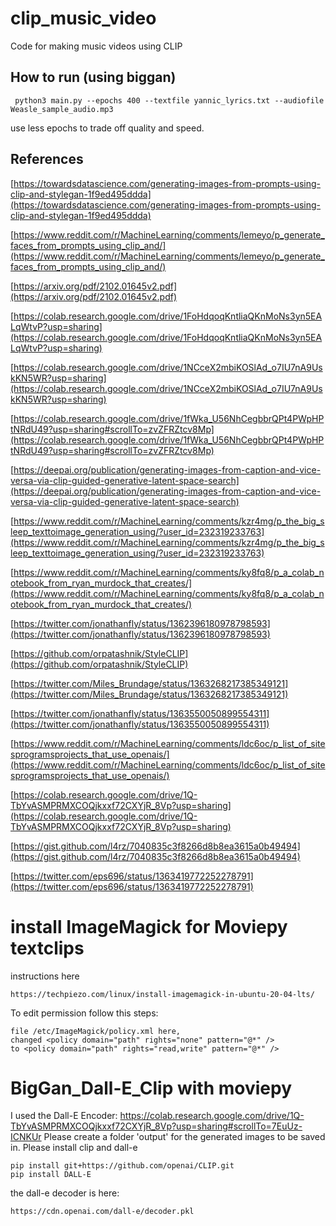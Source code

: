 # clip_music_video
Code for making music videos using CLIP

## How to run (using biggan)
```console
 python3 main.py --epochs 400 --textfile yannic_lyrics.txt --audiofile Weasle_sample_audio.mp3
 ```
 use less epochs to trade off quality and speed.

## References

[https://towardsdatascience.com/generating-images-from-prompts-using-clip-and-stylegan-1f9ed495ddda](https://towardsdatascience.com/generating-images-from-prompts-using-clip-and-stylegan-1f9ed495ddda)

[https://www.reddit.com/r/MachineLearning/comments/lemeyo/p_generate_faces_from_prompts_using_clip_and/](https://www.reddit.com/r/MachineLearning/comments/lemeyo/p_generate_faces_from_prompts_using_clip_and/)

[https://arxiv.org/pdf/2102.01645v2.pdf](https://arxiv.org/pdf/2102.01645v2.pdf)

[https://colab.research.google.com/drive/1FoHdqoqKntliaQKnMoNs3yn5EALqWtvP?usp=sharing](https://colab.research.google.com/drive/1FoHdqoqKntliaQKnMoNs3yn5EALqWtvP?usp=sharing)

[https://colab.research.google.com/drive/1NCceX2mbiKOSlAd_o7IU7nA9UskKN5WR?usp=sharing](https://colab.research.google.com/drive/1NCceX2mbiKOSlAd_o7IU7nA9UskKN5WR?usp=sharing)

[https://colab.research.google.com/drive/1fWka_U56NhCegbbrQPt4PWpHPtNRdU49?usp=sharing#scrollTo=zvZFRZtcv8Mp](https://colab.research.google.com/drive/1fWka_U56NhCegbbrQPt4PWpHPtNRdU49?usp=sharing#scrollTo=zvZFRZtcv8Mp)

[https://deepai.org/publication/generating-images-from-caption-and-vice-versa-via-clip-guided-generative-latent-space-search](https://deepai.org/publication/generating-images-from-caption-and-vice-versa-via-clip-guided-generative-latent-space-search)

[https://www.reddit.com/r/MachineLearning/comments/kzr4mg/p_the_big_sleep_texttoimage_generation_using/?user_id=232319233763](https://www.reddit.com/r/MachineLearning/comments/kzr4mg/p_the_big_sleep_texttoimage_generation_using/?user_id=232319233763)

[https://www.reddit.com/r/MachineLearning/comments/ky8fq8/p_a_colab_notebook_from_ryan_murdock_that_creates/](https://www.reddit.com/r/MachineLearning/comments/ky8fq8/p_a_colab_notebook_from_ryan_murdock_that_creates/)

[https://twitter.com/jonathanfly/status/1362396180978798593](https://twitter.com/jonathanfly/status/1362396180978798593)

[https://github.com/orpatashnik/StyleCLIP](https://github.com/orpatashnik/StyleCLIP)

[https://twitter.com/Miles_Brundage/status/1363268217385349121](https://twitter.com/Miles_Brundage/status/1363268217385349121)

[https://twitter.com/jonathanfly/status/1363550050899554311](https://twitter.com/jonathanfly/status/1363550050899554311)

[https://www.reddit.com/r/MachineLearning/comments/ldc6oc/p_list_of_sitesprogramsprojects_that_use_openais/](https://www.reddit.com/r/MachineLearning/comments/ldc6oc/p_list_of_sitesprogramsprojects_that_use_openais/)

[https://colab.research.google.com/drive/1Q-TbYvASMPRMXCOQjkxxf72CXYjR_8Vp?usp=sharing](https://colab.research.google.com/drive/1Q-TbYvASMPRMXCOQjkxxf72CXYjR_8Vp?usp=sharing)

[https://gist.github.com/l4rz/7040835c3f8266d8b8ea3615a0b49494](https://gist.github.com/l4rz/7040835c3f8266d8b8ea3615a0b49494)

[https://twitter.com/eps696/status/1363419772252278791](https://twitter.com/eps696/status/1363419772252278791)

# install ImageMagick for Moviepy textclips
instructions here 
```console 
https://techpiezo.com/linux/install-imagemagick-in-ubuntu-20-04-lts/ 
```
To edit permission follow this steps:
```console 
file /etc/ImageMagick/policy.xml here,
changed <policy domain="path" rights="none" pattern="@*" />
to <policy domain="path" rights="read,write" pattern="@*" />
```

# BigGan_Dall-E_Clip with moviepy
I used the Dall-E Encoder: https://colab.research.google.com/drive/1Q-TbYvASMPRMXCOQjkxxf72CXYjR_8Vp?usp=sharing#scrollTo=7EuUz-ICNKUr
Please create a folder 'output' for the generated images to be saved in.
Please install clip and dall-e
```console
pip install git+https://github.com/openai/CLIP.git
pip install DALL-E
```
the dall-e decoder is here:
```console
https://cdn.openai.com/dall-e/decoder.pkl
```

